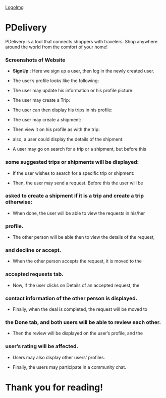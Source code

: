 
[LogoImg](https://github.com/asimokby/PDelivery/blob/master/screenshots/Screen%20Shot%202020-05-30%20at%2013.43.35.png)
# PDelivery
PDelivery is a tool that connects shoppers with travelers. Shop anywhere around the world from the comfort of your home! 


### Screenshots of Website

- **SignUp** : Here we sign up a user, then log in the newly created user.

- The user’s profile looks like the following:
- The user may update his information or his profile picture:


- The user may create a Trip:
- The user can then display his trips in his profile:


- The user may create a shipment:


- Then view it on his profile as with the trip:
- also, a user could display the details of the shipment:


- A user may go on search for a trip or a shipment, but before this

### some suggested trips or shipments will be displayed:


- If the user wishes to search for a specific trip or shipment:


- Then, the user may send a request. Before this the user will be

### asked to create a shipment if it is a trip and create a trip otherwise:

- When done, the user will be able to view the requests in his/her

### profile.


- The other person will be able then to view the details of the request,

### and decline or accept.

- When the other person accepts the request, it is moved to the

### accepted requests tab.


- Now, if the user clicks on Details of an accepted request, the

### contact information of the other person is displayed.

- Finally, when the deal is completed, the request will be moved to

### the Done tab, and both users will be able to review each other.


- Then the review will be displayed on the user’s profile, and the

### user’s rating will be affected.

- Users may also display other users’ profiles.


- Finally, the users may participate in a community chat.

# Thank you for reading!
